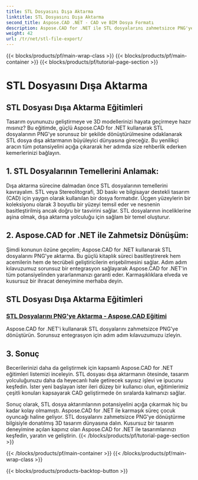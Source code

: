 ```yaml
---
title: STL Dosyasını Dışa Aktarma
linktitle: STL Dosyasını Dışa Aktarma
second_title: Aspose.CAD .NET - CAD ve BIM Dosya Formatı
description: Aspose.CAD for .NET ile STL dosyalarını zahmetsizce PNG'ye aktarın. Adım adım kılavuzumuz kusursuz entegrasyon sağlar. Aspose.CAD For .NET eğitimlerini kullanarak öğrenin.
weight: 42
url: /tr/net/stl-file-export/
---
```


{{< blocks/products/pf/main-wrap-class >}}
{{< blocks/products/pf/main-container >}}
{{< blocks/products/pf/tutorial-page-section >}}

# STL Dosyasını Dışa Aktarma


## STL Dosyası Dışa Aktarma Eğitimleri

Tasarım oyununuzu geliştirmeye ve 3D modellerinizi hayata geçirmeye hazır mısınız? Bu eğitimde, güçlü Aspose.CAD for .NET kullanarak STL dosyalarının PNG'ye sorunsuz bir şekilde dönüştürülmesine odaklanarak STL dosya dışa aktarmanın büyüleyici dünyasına gireceğiz. Bu yenilikçi aracın tüm potansiyelini açığa çıkararak her adımda size rehberlik ederken kemerlerinizi bağlayın.

## 1. STL Dosyalarının Temellerini Anlamak:

Dışa aktarma sürecine dalmadan önce STL dosyalarının temellerini kavrayalım. STL veya Stereolitografi, 3D baskı ve bilgisayar destekli tasarım (CAD) için yaygın olarak kullanılan bir dosya formatıdır. Üçgen yüzeylerin bir koleksiyonu olarak 3 boyutlu bir yüzeyi temsil eder ve nesnenin basitleştirilmiş ancak doğru bir tasvirini sağlar. STL dosyalarının inceliklerine aşina olmak, dışa aktarma yolculuğu için sağlam bir temel oluşturur.

## 2. Aspose.CAD for .NET ile Zahmetsiz Dönüşüm:

Şimdi konunun özüne geçelim; Aspose.CAD for .NET kullanarak STL dosyalarını PNG'ye aktarma. Bu güçlü kitaplık süreci basitleştirerek hem acemilerin hem de tecrübeli geliştiricilerin erişebilmesini sağlar. Adım adım kılavuzumuz sorunsuz bir entegrasyon sağlayarak Aspose.CAD for .NET'in tüm potansiyelinden yararlanmanızı garanti eder. Karmaşıklıklara elveda ve kusursuz bir ihracat deneyimine merhaba deyin.

## STL Dosyası Dışa Aktarma Eğitimleri
### [STL Dosyalarını PNG'ye Aktarma - Aspose.CAD Eğitimi](./exporting-stl-files-to-png/)
Aspose.CAD for .NET'i kullanarak STL dosyalarını zahmetsizce PNG'ye dönüştürün. Sorunsuz entegrasyon için adım adım kılavuzumuzu izleyin.

## 3. Sonuç

Becerilerinizi daha da geliştirmek için kapsamlı Aspose.CAD for .NET eğitimleri listemizi inceleyin. STL dosyası dışa aktarmanın ötesinde, tasarım yolculuğunuzu daha da heyecanlı hale getirecek sayısız işlevi ve ipucunu keşfedin. İster yeni başlayan ister ileri düzey bir kullanıcı olun, eğitimlerimiz çeşitli konuları kapsayarak CAD geliştirmede ön sıralarda kalmanızı sağlar.

Sonuç olarak, STL dosya aktarımlarının potansiyelini açığa çıkarmak hiç bu kadar kolay olmamıştı. Aspose.CAD for .NET ile karmaşık süreç çocuk oyuncağı haline geliyor. STL dosyalarını zahmetsizce PNG'ye dönüştürme bilgisiyle donatılmış 3D tasarım dünyasına dalın. Kusursuz bir tasarım deneyimine açılan kapınız olan Aspose.CAD for .NET ile tasarımlarınızı keşfedin, yaratın ve geliştirin.
{{< /blocks/products/pf/tutorial-page-section >}}

{{< /blocks/products/pf/main-container >}}
{{< /blocks/products/pf/main-wrap-class >}}

{{< blocks/products/products-backtop-button >}}
